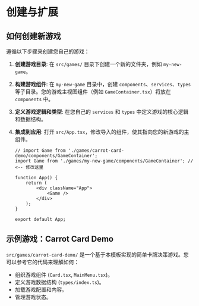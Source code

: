 # 创建与扩展

## 如何创建新游戏

遵循以下步骤来创建您自己的游戏：

1.  **创建游戏目录**:
    在 `src/games/` 目录下创建一个新的文件夹，例如 `my-new-game`。

2.  **构建游戏组件**:
    在 `my-new-game` 目录中，创建 `components`、`services`、`types` 等子目录。您的游戏主视图组件（例如 `GameContainer.tsx`）将放在 `components` 中。

3.  **定义游戏逻辑和类型**:
    在您自己的 `services` 和 `types` 中定义游戏的核心逻辑和数据结构。

4.  **集成到应用**:
    打开 `src/App.tsx`，修改导入的组件，使其指向您的新游戏的主组件。

    ```tsx
    // import Game from './games/carrot-card-demo/components/GameContainer';
    import Game from './games/my-new-game/components/GameContainer'; // <-- 修改这里

    function App() {
        return (
            <div className="App">
                <Game />
            </div>
        );
    }

    export default App;
    ```

## 示例游戏：Carrot Card Demo

`src/games/carrot-card-demo/` 是一个基于本模板实现的简单卡牌决策游戏。您可以参考它的代码来理解如何：

*   组织游戏组件 (`Card.tsx`, `MainMenu.tsx`)。
*   定义游戏数据结构 (`types/index.ts`)。
*   加载游戏配置和内容。
*   管理游戏状态。 